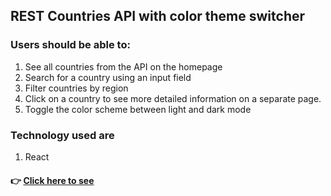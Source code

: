## REST Countries API with color theme switcher

### Users should be able to:

1. See all countries from the API on the homepage
2. Search for a country using an input field
3. Filter countries by region
4. Click on a country to see more detailed information on a separate page.
5. Toggle the color scheme between light and dark mode

### Technology used are
1. React 

#### 👉 [ Click here to see](https://nervous-beaver-41c90c.netlify.app/)
